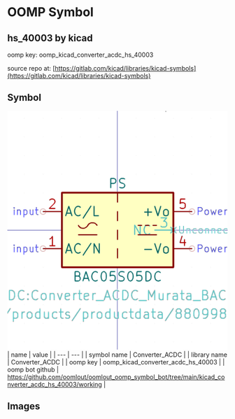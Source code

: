 # OOMP Symbol  
## hs_40003  by kicad  
  
oomp key: oomp_kicad_converter_acdc_hs_40003  
  
source repo at: [https://gitlab.com/kicad/libraries/kicad-symbols](https://gitlab.com/kicad/libraries/kicad-symbols)  
## Symbol  
  
[![working.png](working_600.png)](working.png)  
| name | value | 
| --- | --- | 
| symbol name | Converter_ACDC | 
| library name | Converter_ACDC | 
| oomp key | oomp_kicad_converter_acdc_hs_40003 | 
| oomp bot github | https://github.com/oomlout/oomlout_oomp_symbol_bot/tree/main/kicad_converter_acdc_hs_40003/working | 
## Images  
